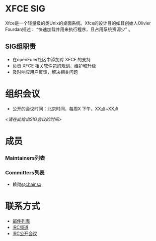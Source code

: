 # XFCE SIG
 
Xfce是一个轻量级的类Unix的桌面系统。Xfce的设计目的如其创始人Olivier Fourdan描述： “快速加载并用来执行程序，且占用系统资源少" 。
 

## SIG组职责

- 在openEuler社区中添加对 XFCE 的支持
- 负责 XFCE 相关软件包的规划、维护和升级
- 及时响应用户反馈，解决相关问题


# 组织会议

- 公开的会议时间：北京时间，每周X 下午，XX点~XX点

*<请在此给出SIG会议的时间>*

# 成员

### Maintainers列表

### Committers列表
- 赖勋[@chainsx](https://gitee.com/chainsx)

# 联系方式

- [邮件列表](dev@openeuler.org)
- [IRC频道](#openeuler-dev)
- [IRC公开会议](#openeuler-meeting)

